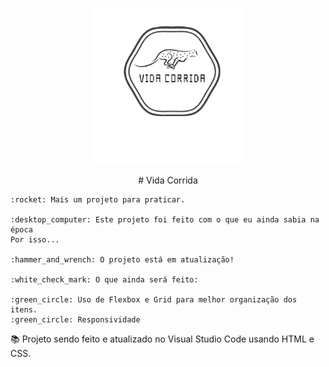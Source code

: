 <p align="center">
  <img width="250" src="./imagem/readme/LOGO.png">
</p>

<p align="center">
  # Vida Corrida
</p>

    :rocket: Mais um projeto para praticar.

    :desktop_computer: Este projeto foi feito com o que eu ainda sabia na época
    Por isso...

    :hammer_and_wrench: O projeto está em atualização!

    :white_check_mark: O que ainda será feito:

    :green_circle: Uso de Flexbox e Grid para melhor organização dos itens.
    :green_circle: Responsividade

:books: Projeto sendo feito e atualizado no Visual Studio Code usando HTML e CSS.
